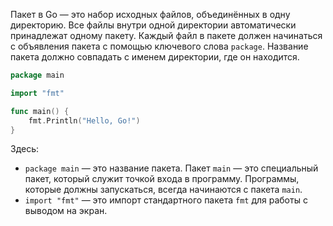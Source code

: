 Пакет в Go — это набор исходных файлов, объединённых в одну директорию. Все файлы внутри одной директории автоматически принадлежат одному пакету. Каждый файл в пакете должен начинаться с объявления пакета с помощью ключевого слова `package`. Название пакета должно совпадать с именем директории, где он находится.
``` go
package main

import "fmt"

func main() {
    fmt.Println("Hello, Go!")
}
```
Здесь:
- `package main` — это название пакета. Пакет `main` — это специальный пакет, который служит точкой входа в программу. Программы, которые должны запускаться, всегда начинаются с пакета `main`.
- `import "fmt"` — это импорт стандартного пакета `fmt` для работы с выводом на экран.